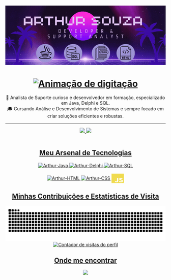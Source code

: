 <p align="center">
  <img src="https://github.com/arthur-souzam/arthur-souzam/blob/main/header.gif?raw=true" alt="Banner animado do perfil de Arthur">
</p>

<h1 align="center">
  <a href="https://git.io/typing-svg"><img src="https://readme-typing-svg.herokuapp.com?font=Fira+Code&size=25&pause=1000&color=BE00FE&center=true&vCenter=true&width=650&lines=Bem+vindo(a)+ao+meu+perfil;Me+chamo+Arthur+Souza+Mendes;Desenvolvedor+%26+Analista+de+Suporte" alt="Animação de digitação"></a>
</h1>

<p align="center">
  🚀 Analista de Suporte curioso e desenvolvedor em formação, especializado em Java, Delphi e SQL. <br>
  🎓 Cursando Análise e Desenvolvimento de Sistemas e sempre focado em criar soluções eficientes e robustas.
</p>

<hr>

<div align="center">
  <a href="https://github.com/arthur-souzam">
  <img height="180em" src="https://github-readme-stats.vercel.app/api?username=arthur-souzam&show_icons=true&theme=transparent&bg_color=191622&title_color=BE00FE&text_color=FFF&icon_color=00FFFF&hide_border=true&include_all_commits=true&count_private=true"/>
  <img height="180em" src="https://github-readme-stats.vercel.app/api/top-langs/?username=arthur-souzam&layout=compact&langs_count=7&theme=transparent&bg_color=191622&title_color=BE00FE&text_color=FFF&hide_border=true"/>
</div>

<div style="display: inline_block" align="center"><br>
  <h2 align="center">Meu Arsenal de Tecnologias</h2>
  <img align="center" alt="Arthur-Java" height="40" width="50" title="Java" src="https://cdn.jsdelivr.net/gh/devicons/devicon/icons/java/java-original.svg">
  <img align="center" alt="Arthur-Delphi" height="40" width="50" title="Delphi" src="https://cdn.jsdelivr.net/gh/devicons/devicon/icons/delphi/delphi-original.svg">
  <img align="center" alt="Arthur-SQL" height="40" width="50" title="SQL" src="https://cdn.jsdelivr.net/gh/devicons/devicon/icons/postgresql/postgresql-original.svg">
  <br><br>
  <img align="center" alt="Arthur-HTML" height="30" width="40" title="HTML5" src="https://cdn.jsdelivr.net/gh/devicons/devicon/icons/html5/html5-original.svg">
  <img align="center" alt="Arthur-CSS" height="30" width="40" title="CSS3" src="https://cdn.jsdelivr.net/gh/devicons/devicon/icons/css3/css3-original.svg">
  <img align="center" alt="Arthur-Js" height="30" width="40" title="JavaScript" src="https://raw.githubusercontent.com/devicons/devicon/master/icons/javascript/javascript-plain.svg">
</div>
  
<div align="center">
  <h2 align="center">Minhas Contribuições e Estatísticas de Visita</h2>
  <picture>
    <source media="(prefers-color-scheme: dark)" srcset="https://raw.githubusercontent.com/arthur-souzam/arthur-souzam/output/github-contribution-grid-snake-dark.svg">
    <source media="(prefers-color-scheme: light)" srcset="https://raw.githubusercontent.com/arthur-souzam/arthur-souzam/output/github-contribution-grid-snake.svg">
    <img alt="github contribution grid snake animation" src="https://raw.githubusercontent.com/arthur-souzam/arthur-souzam/output/github-contribution-grid-snake.svg">
  </picture>
  <br>
  <img src="https://komarev.com/ghpvc/?username=arthur-souzam&label=Visualiza%C3%A7%C3%B5es+no+Perfil&color=BE00FE&style=flat-square" alt="Contador de visitas do perfil" />
</div>
  
<div align="center"> 
  <h2 align="center">Onde me encontrar</h2>
  <a href="https://www.linkedin.com/in/arthur-souza-mendes-078653252/" target="_blank"><img src="https://img.shields.io/badge/-LinkedIn-%238A2BE2?style=for-the-badge&logo=linkedin&logoColor=white" target="_blank"></a> 
</div>
